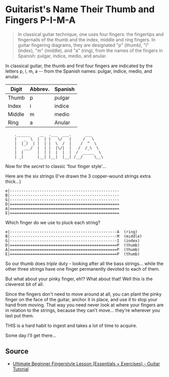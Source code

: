 ﻿# Guitarist's Name Their Thumb and Fingers P-I-M-A

> In classical guitar technique, one uses four fingers: the fingertips and fingernails of the thumb and the index, middle and ring fingers. In guitar fingering diagrams, they are designated "p" (thumb), "i" (index), "m" (middle), and "a" (ring), from the names of the fingers in Spanish: pulgar, indice, medio, and anular.

In classical guitar, the thumb and first four fingers are indicated by the letters p, i, m, a -- from the Spanish names: pulgar, indice, medio, and anular.

|Digit|Abbrev.|Spanish|
|-----|-------|-------|
|Thumb|p|pulgar|
|Index|i|indice|
|Middle|m|medio|
|Ring|a|Anular|

        .______    __  .___  ___.      ___
        |   _  \  |  | |   \/   |     /   \
        |  |_)  | |  | |  \  /  |    /  ^  \
        |   ___/  |  | |  |\/|  |   /  /_\  \
        |  |      |  | |  |  |  |  /  _____  \
        | _|      |__| |__|  |__| /__/     \__\

Now for the *secret* to classic 'four finger style'...

Here are the six strings (I've drawn the 3 copper-wound strings extra thick...)

    e|------------------------------------------------
    B|------------------------------------------------
    G|------------------------------------------------
    D|================================================
    A|================================================
    E|================================================

Which finger do we use to pluck each string?

    e|-----------------------------------------------A  (ring)
    B|-----------------------------------------------M  (middle)
    G|-----------------------------------------------I  (index)
    D|===============================================P  (thumb)
    A|===============================================P  (thumb)
    E|===============================================P  (thumb)

So our thumb does *triple* duty - looking after all the bass strings... while the other three strings have one finger permanently devoted to each of them.

But what about your pinky finger, eh!? What about that! Well this is the cleverest bit of all.

Since the fingers don't need to move around at all, you can plant the pinky finger on the face of the guitar, anchor it in place, and use it to stop your hand from moving. That way you need never look at where your fingers are in relation to the strings, because they can't move... they're wherever you last put them.

THIS is a hard habit to ingest and takes a lot of time to acquire.

Some day I'll get there...

## Source

- [Ultimate Beginner Fingerstyle Lesson (Essentials + Exercises) - Guitar Tutorial](https://www.youtube.com/watch?v=8UU4yMkDdBw)